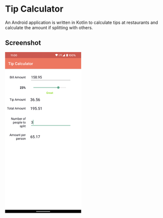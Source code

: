 # Tip Calculator

An Android application is written in Kotlin to calculate tips at restaurants and calculate the amount if splitting with others.


## Screenshot

<img src="https://github.com/rugveddarwhekar/TipCalculator/blob/master/Screenshot_20210925-131738.png" alt="Screenshot for the app" width="250"/>

